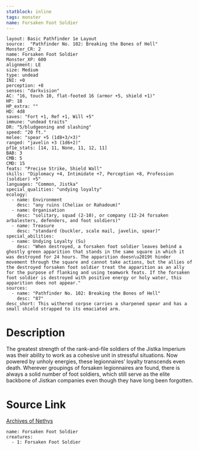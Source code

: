 ```yaml
---
statblock: inline
tags: monster
name: Forsaken Foot Soldier
---
```

```statblock
layout: Basic Pathfinder 1e Layout
source:  "Pathfinder No. 102: Breaking the Bones of Hell"
Monster_CR: 2
name: Forsaken Foot Soldier
Monster_XP: 600
alignment: LE
size: Medium
type: undead
INI: +0
perception: +8
senses: "darkvision"
AC: "16, touch 10, flat-footed 16 (armor +5, shield +1)"
HP: 18
HP_extra: ""
HD: 4d8
saves: "Fort +1, Ref +1, Will +5"
immune: "undead traits"
DR: "5/bludgeoning and slashing"
speed: "20 ft."
melee: "spear +5 (1d8+3/×3)"
ranged: "javelin +3 (1d6+2)"
pf1e_stats: [14, 11, None, 11, 12, 11]
BAB: 3
CMB: 5
CMD: 15
feats: "Precise Strike, Shield Wall"
skills: "Diplomacy +4, Intimidate +7, Perception +8, Profession (soldier) +5"
languages: "Common, Jistka"
special_qualities: "undying loyalty"
ecology:
  - name: Environment
    desc: "any ruins (Cheliax or Rahadoum)"
  - name: Organisation
    desc: "solitary, squad (2-10), or company (12-24 forsaken arbalesters, defenders, and foot soldiers)"
  - name: Treasure
    desc: "standard (buckler, scale mail, javelin, spear)"
special_abilities:
  - name: Undying Loyalty (Su)
    desc: "When destroyed, a forsaken foot soldier leaves behind a ghostly green apparition that stands in the same square in which it was destroyed for 24 hours. The apparition doesn\u2019t hinder movement through the square and cannot take actions, but the allies of the destroyed forsaken foot soldier treat the apparition as an ally for the purpose of flanking and using teamwork feats. If the forsaken foot soldier is destroyed with positive energy or holy water, this apparition does not appear."
sources:
  - name: "Pathfinder No. 102: Breaking the Bones of Hell"
    desc: "87"
desc_short: This withered corpse carries a sharpened spear and has a small shield strapped to its emaciated arm.
```
# Description
The greatest strength of the rank-and-file soldiers of the Jistka Imperium was their ability to work as a cohesive unit in stressful situations. Now powered by unholy energies, these legionnaires’ loyalty transcends even death. Wherever groupings of forsaken legionnaires are found, there is always a solid number of foot soldiers, which still serve as the elite backbone of Jistkan companies even though they have long been forgotten.
# Source Link
[Archives of Nethys](https://aonprd.com/MonsterDisplay.aspx?ItemName=Forsaken%20Foot%20Soldier)
```encounter-table
name: Forsaken Foot Soldier
creatures:
  - 1: Forsaken Foot Soldier
```
